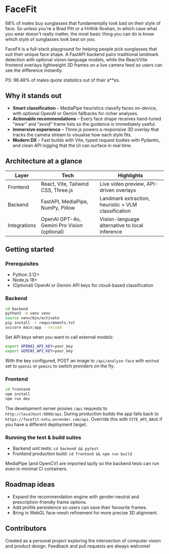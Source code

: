 # FaceFit

68% of males buy sunglasses that fundamentally look bad on their style of face. So unless you're a Brad Pitt or a Hrithik Roshan, in which case what you wear doesn't really matter, the most basic thing you can do is know which style of sunglasses look best on you.

FaceFit is a full-stack playground for helping people pick sunglasses that suit their unique face shape. A FastAPI backend pairs traditional landmark detection with optional vision-language models, while the React/Vite frontend overlays lightweight 3D frames on a live camera feed so users can see the difference instantly.

PS: 96.48% of males quote statistics out of their a**es.

## Why it stands out

- **Smart classification** – MediaPipe heuristics classify faces on-device, with optional OpenAI or Gemini fallbacks for richer analyses.
- **Actionable recommendations** – Every face shape receives hand-tuned “wear” and “avoid” frame lists so the guidance is immediately useful.
- **Immersive experience** – Three.js powers a responsive 3D overlay that tracks the camera stream to visualise how each style fits.
- **Modern DX** – Fast builds with Vite, typed request bodies with Pydantic, and clean API logging that the UI can surface in real time.

## Architecture at a glance

| Layer      | Tech                                       | Highlights |
| ---------- | ------------------------------------------ | ---------- |
| Frontend   | React, Vite, Tailwind CSS, Three.js        | Live video preview, API-driven overlays |
| Backend    | FastAPI, MediaPipe, NumPy, Pillow          | Landmark extraction, heuristic + VLM classification |
| Integrations | OpenAI GPT-4o, Gemini Pro Vision (optional) | Vision-language alternative to local inference |

## Getting started

### Prerequisites

- Python 3.12+
- Node.js 18+
- (Optional) OpenAI or Gemini API keys for cloud-based classification

### Backend

```bash
cd backend
python3 -m venv venv
source venv/bin/activate
pip install -r requirements.txt
uvicorn main:app --reload
```

Set API keys when you want to call external models:

```bash
export OPENAI_API_KEY=your_key
export GEMINI_API_KEY=your_key
```

With the key configured, POST an image to `/api/analyze-face` with `method` set to `openai` or `gemini` to switch providers on the fly.

### Frontend

```bash
cd frontend
npm install
npm run dev
```

The development server proxies `/api` requests to `http://localhost:8000/api`. During production builds the app falls back to `https://facefit-nntu.onrender.com/api`. Override this with `VITE_API_BASE` if you have a different deployment target.

### Running the test & build suites

- Backend unit tests: `cd backend && pytest`
- Frontend production build: `cd frontend && npm run build`

MediaPipe (and OpenCV) are imported lazily so the backend tests can run even in minimal CI containers.

## Roadmap ideas

- Expand the recommendation engine with gender-neutral and prescription-friendly frame options.
- Add profile persistence so users can save their favourite frames.
- Bring in WebGL face-mesh refinement for more precise 3D alignment.

## Contributors

Created as a personal project exploring the intersection of computer vision and product design. Feedback and pull requests are always welcome!

